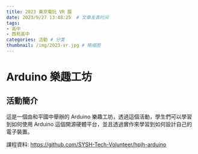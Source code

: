 ```yaml
---
title: 2023 東京電玩 VR 展
date: 2023/9/27 13:48:25  # 文章发表时间
tags:
- 高中
- 西苑高中
categories: 活動 # 分类
thumbnail: /img/2023-vr.jpg # 略缩图
---
```


# Arduino 樂趣工坊

## 活動簡介

這是一個由和平國中舉辦的 Arduino 樂趣工坊，透過這個活動，學生們可以學習到如何使用 Arduino 這個開源硬體平台，並且透過實作來學習到如何設計自己的電子裝置。

課程資料: <https://github.com/SYSH-Tech-Volunteer/hpjh-arduino>